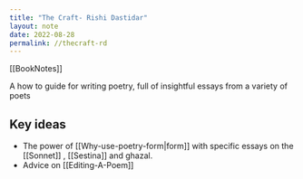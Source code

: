 ```yaml
---
title: "The Craft- Rishi Dastidar"
layout: note
date: 2022-08-28
permalink: //thecraft-rd
---
```


[[BookNotes]] 

A how to guide for writing poetry, full of insightful essays from a variety of poets

## Key ideas

-   The power of [[Why-use-poetry-form|form]] with specific essays on the [[Sonnet]] , [[Sestina]] and ghazal. 
-   Advice on [[Editing-A-Poem]]
